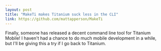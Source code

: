 ```yaml
---
layout: post
title: "MakeTi makes Titanium suck less in the CLI"
link: https://github.com/mattapperson/MakeTi
---
```


Finally, someone has released a decent command line tool for Titanium Mobile!
I haven't had a chance to do much mobile development in a while, but I'll be
giving this a try if I go back to Titanium.
